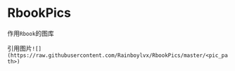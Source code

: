 # RbookPics

作用`Rbook`的图库


引用图片`![](https://raw.githubusercontent.com/Rainboylvx/RbookPics/master/<pic_path>)`
